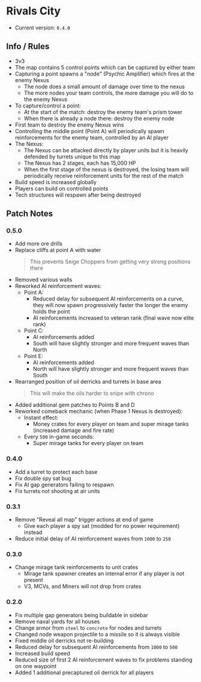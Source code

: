 # Rivals City
- Current version: `0.4.0`

## Info / Rules
- 3v3
- The map contains 5 control points which can be captured by either team
- Capturing a point spawns a "node" (Psychic Amplifier) which fires at the enemy Nexus
  - The node does a small amount of damage over time to the nexus
  - The more nodes your team controls, the more damage you will do to the enemy Nexus
- To capture/control a point:
  - At the start of the match: destroy the enemy team's prism tower
  - When there is already a node there: destroy the enemy node
- First team to destroy the enemy Nexus wins
- Controlling the middle point (Point A) will periodically spawn reinforcements for the
  enemy team, controlled by an AI player
- The Nexus:
  - The Nexus can be attacked directly by player units but it is heavily defended
    by turrets unique to this map
  - The Nexus has 2 stages, each has 15,000 HP
  - When the first stage of the nexus is destroyed, the losing team will periodically
    receive reinforcement units for the rest of the match
- Build speed is increased globally
- Players can build on controlled points
- Tech structures will respawn after being destroyed



## Patch Notes

### 0.5.0
- Add more ore drills
- Replace cliffs at point A with water
    > This prevents Seige Choppers from getting very strong positions there
- Removed various walls
- Reworked AI reinforcement waves:
    - Point A:
        - Reduced delay for subsequent AI reinforcements on a curve, they will now spawn
          progressively faster the longer the enemy holds the point
        - AI reinforcements increased to veteran rank (final wave now elite rank)
    - Point C:
        - AI reinforcements added
        - South will have slightly stronger and more frequent waves than North
    - Point E:
        - AI reinforcements added
        - North will have slightly stronger and more frequent waves than South
- Rearranged position of oil derricks and turrets in base area
    > This will make the oils harder to snipe with chrono
- Added additional gem patches to Points B and D
- Reworked comeback mechanic (when Phase 1 Nexus is destroyed):
    - Instant effect: 
        - Money crates for every player on team and super mirage tanks
          (increased damage and fire rate)
    - Every `500` in-game seconds:
        - Super mirage tanks for every player on team

### 0.4.0
- Add a turret to protect each base
- Fix double spy sat bug
- Fix AI gap generators failing to respawn
- Fix turrets not shooting at air units

### 0.3.1
- Remove "Reveal all map" trigger actions at end of game
    - Give each player a spy sat (modded for no power requirement) instead
- Reduce initial delay of AI reinforcement waves from `1000` to `250`

### 0.3.0
- Change mirage tank reinforcements to unit crates
    - Mirage tank spawner creates an internal error if any player is not present
    - V3, MCVs, and Miners will not drop from crates

### 0.2.0
- Fix multiple gap generators being buildable in sidebar
- Remove naval yards for all houses
- Change armor from `steel` to `concrete` for nodes and turrets
- Changed node weapon projectile to a missile so it is always visible
- Fixed middle oil derricks not re-building
- Reduced delay for subsequent AI reinforcements from `1000` to `500`
- Increased build speed
- Reduced size of first 2 AI reinforcement waves to fix problems standing on one
  waypoint
- Added 1 additional precaptured oil derrick for all players
